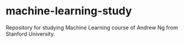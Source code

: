 # machine-learning-study
Repository for studying Machine Learning course of Andrew Ng from Stanford University.
